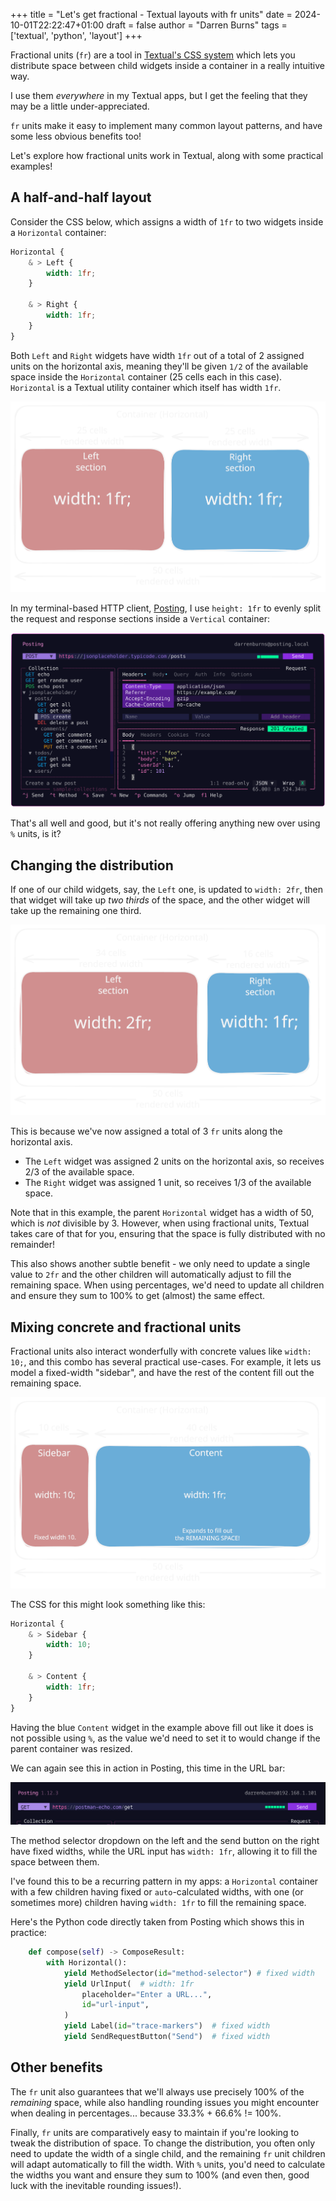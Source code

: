 +++
title = "Let's get fractional - Textual layouts with fr units"
date = 2024-10-01T22:22:47+01:00
draft = false
author = "Darren Burns"
tags = ['textual', 'python', 'layout']
+++

Fractional units (`fr`) are a tool in [Textual's CSS system](https://textual.textualize.io/guide/CSS/) which lets you distribute space between child widgets inside a container in a really intuitive way.

I use them *everywhere* in my Textual apps, but I get the feeling that they may be a little under-appreciated.

`fr` units make it easy to implement many common layout patterns, and have some less obvious benefits too!

Let's explore how fractional units work in Textual, along with some practical examples!

## A half-and-half layout

Consider the CSS below, which assigns a width of `1fr` to two widgets inside a `Horizontal` container:

```scss
Horizontal {
    & > Left {
        width: 1fr;
    }
    
    & > Right {
        width: 1fr;
    }
}
```

Both `Left` and `Right` widgets have width `1fr` out of a total of 2 assigned units on the horizontal axis, meaning they'll be given `1/2` of the available space inside the `Horizontal` container (25 cells each in this case). `Horizontal` is a Textual utility container which itself has width `1fr`.

![FrUnitsEqual.svg](./FrUnitsEqual.svg)

In my terminal-based HTTP client, [Posting](https://github.com/darrenburns/posting), I use `height: 1fr` to evenly split the request and response sections inside a `Vertical` container:

![A screenshot of Posting, showing request and response sections split 50/50.](./posting.svg)

That's all well and good, but it's not really offering anything new over using `%` units, is it?

## Changing the distribution

If one of our child widgets, say, the `Left` one, is updated to `width: 2fr`, then that widget will take up *two thirds* of the space, and the other widget will take up the remaining one third.

![FrUnitsTwoThirds.svg](./FrUnitsTwoThirds.svg)

This is because we've now assigned a total of 3 `fr` units along the horizontal axis.

- The `Left` widget was assigned 2 units on the horizontal axis, so receives 2/3 of the available space.
- The `Right` widget was assigned 1 unit, so receives 1/3 of the available space.

Note that in this example, the parent `Horizontal` widget has a width of 50, which is *not* divisible by 3. However, when using fractional units, Textual takes care of that for you, ensuring that the space is fully distributed with no remainder!

This also shows another subtle benefit - we only need to update a single value to `2fr` and the other children will automatically adjust to fill the remaining space. When using percentages, we'd need to update all children and ensure they sum to 100% to get (almost) the same effect.

## Mixing concrete and fractional units

Fractional units also interact wonderfully with concrete values like `width: 10;`, and this combo has several practical use-cases.
For example, it lets us model a fixed-width "sidebar", and have the rest of the content fill out the remaining space. 

![FrUnitsFill.svg](./FrUnitsFill.svg)

The CSS for this might look something like this:

```scss
Horizontal {
    & > Sidebar {
        width: 10;
    }

    & > Content {
        width: 1fr;
    }
}
```

Having the blue `Content` widget in the example above fill out like it does is not possible using `%`, as the value we'd need to set it to would change if the parent container was resized.

We can again see this in action in Posting, this time in the URL bar:

![PostingUrlBar.png](./PostingUrlBar.png)

The method selector dropdown on the left and the send button on the right have fixed widths, while the URL input has `width: 1fr`, allowing it to fill the space between them.

I've found this to be a recurring pattern in my apps: a `Horizontal` container with a few children having fixed or `auto`-calculated widths, with one (or sometimes more) children having `width: 1fr` to fill the remaining space.

Here's the Python code directly taken from Posting which shows this in practice:

```python
    def compose(self) -> ComposeResult:
        with Horizontal():
            yield MethodSelector(id="method-selector") # fixed width
            yield UrlInput(  # width: 1fr
                placeholder="Enter a URL...",
                id="url-input",
            )
            yield Label(id="trace-markers")  # fixed width
            yield SendRequestButton("Send")  # fixed width

```

## Other benefits

The `fr` unit also guarantees that we'll always use precisely 100% of the *remaining* space, while also handling rounding issues you might encounter when dealing in percentages... because 33.3% + 66.6% != 100%.

Finally, `fr` units are comparatively easy to maintain if you're looking to tweak the distribution of space. To change the distribution, you often only need to update the width of a single child, and the remaining `fr` unit children will adapt automatically to fill the width. With `%` units, you'd need to calculate the widths you want and ensure they sum to 100% (and even then, good luck with the inevitable rounding issues!).
